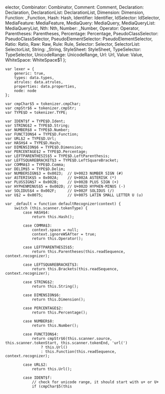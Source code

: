 elector,
        Combinator: Combinator,
        Comment: Comment,
        Declaration: Declaration,
        DeclarationList: DeclarationList,
        Dimension: Dimension,
        Function: _Function,
        Hash: Hash,
        Identifier: Identifier,
        IdSelector: IdSelector,
        MediaFeature: MediaFeature,
        MediaQuery: MediaQuery,
        MediaQueryList: MediaQueryList,
        Nth: Nth,
        Number: _Number,
        Operator: Operator,
        Parentheses: Parentheses,
        Percentage: Percentage,
        PseudoClassSelector: PseudoClassSelector,
        PseudoElementSelector: PseudoElementSelector,
        Ratio: Ratio,
        Raw: Raw,
        Rule: Rule,
        Selector: Selector,
        SelectorList: SelectorList,
        String: _String,
        StyleSheet: StyleSheet,
        TypeSelector: TypeSelector,
        UnicodeRange: UnicodeRange,
        Url: Url,
        Value: Value,
        WhiteSpace: WhiteSpace$1
    };

    var lexer = {
        generic: true,
        types: data.types,
        atrules: data.atrules,
        properties: data.properties,
        node: node
    };

    var cmpChar$5 = tokenizer.cmpChar;
    var cmpStr$6 = tokenizer.cmpStr;
    var TYPE$D = tokenizer.TYPE;

    var IDENT$f = TYPE$D.Ident;
    var STRING$2 = TYPE$D.String;
    var NUMBER$8 = TYPE$D.Number;
    var FUNCTION$4 = TYPE$D.Function;
    var URL$2 = TYPE$D.Url;
    var HASH$4 = TYPE$D.Hash;
    var DIMENSION$6 = TYPE$D.Dimension;
    var PERCENTAGE$2 = TYPE$D.Percentage;
    var LEFTPARENTHESIS$5 = TYPE$D.LeftParenthesis;
    var LEFTSQUAREBRACKET$3 = TYPE$D.LeftSquareBracket;
    var COMMA$3 = TYPE$D.Comma;
    var DELIM$5 = TYPE$D.Delim;
    var NUMBERSIGN$3 = 0x0023;  // U+0023 NUMBER SIGN (#)
    var ASTERISK$5 = 0x002A;    // U+002A ASTERISK (*)
    var PLUSSIGN$7 = 0x002B;    // U+002B PLUS SIGN (+)
    var HYPHENMINUS$5 = 0x002D; // U+002D HYPHEN-MINUS (-)
    var SOLIDUS$4 = 0x002F;     // U+002F SOLIDUS (/)
    var U$2 = 0x0075;           // U+0075 LATIN SMALL LETTER U (u)

    var _default = function defaultRecognizer(context) {
        switch (this.scanner.tokenType) {
            case HASH$4:
                return this.Hash();

            case COMMA$3:
                context.space = null;
                context.ignoreWSAfter = true;
                return this.Operator();

            case LEFTPARENTHESIS$5:
                return this.Parentheses(this.readSequence, context.recognizer);

            case LEFTSQUAREBRACKET$3:
                return this.Brackets(this.readSequence, context.recognizer);

            case STRING$2:
                return this.String();

            case DIMENSION$6:
                return this.Dimension();

            case PERCENTAGE$2:
                return this.Percentage();

            case NUMBER$8:
                return this.Number();

            case FUNCTION$4:
                return cmpStr$6(this.scanner.source, this.scanner.tokenStart, this.scanner.tokenEnd, 'url(')
                    ? this.Url()
                    : this.Function(this.readSequence, context.recognizer);

            case URL$2:
                return this.Url();

            case IDENT$f:
                // check for unicode range, it should start with u+ or U+
                if (cmpChar$5(this